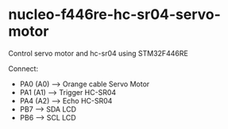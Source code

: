 # nucleo-f446re-hc-sr04-servo-motor
Control servo motor and hc-sr04 using STM32F446RE

Connect:
- PA0 (A0) --> Orange cable Servo Motor
- PA1 (A1) --> Trigger HC-SR04
- PA4 (A2) --> Echo HC-SR04
- PB7 --> SDA LCD
- PB6 --> SCL LCD
